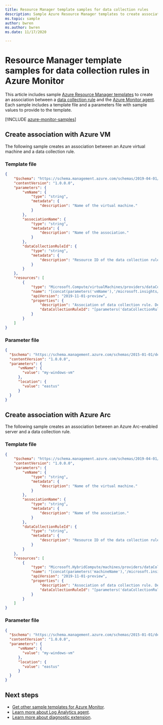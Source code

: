 ```yaml
---
title: Resource Manager template samples for data collection rules
description: Sample Azure Resource Manager templates to create associations between data collection rules and virtual machines in Azure Monitor.
ms.topic: sample
author: bwren
ms.author: bwren
ms.date: 11/17/2020

---
```


# Resource Manager template samples for data collection rules in Azure Monitor
This article includes sample [Azure Resource Manager templates](../../azure-resource-manager/templates/template-syntax.md) to create an association between a [data collection rule](data-collection-rule-overview.md) and the [Azure Monitor agent](./azure-monitor-agent-overview.md). Each sample includes a template file and a parameters file with sample values to provide to the template.

[!INCLUDE [azure-monitor-samples](../../../includes/azure-monitor-resource-manager-samples.md)]


## Create association with Azure VM

The following sample creates an association between an Azure virtual machine and a data collection rule.

### Template file

```json
{
    "$schema": "https://schema.management.azure.com/schemas/2019-04-01/deploymentTemplate.json#",
    "contentVersion": "1.0.0.0",
    "parameters": {
        "vmName": {
            "type": "string",
            "metadata": {
                "description": "Name of the virtual machine."
            }
        },
        "associationName": {
            "type": "string",
            "metadata": {
                "description": "Name of the association."
            }
        },
        "dataCollectionRuleId": {
            "type": "string",
            "metadata": {
                "description": "Resource ID of the data collection rule."
            }
        }
    },
    "resources": [
        {
            "type": "Microsoft.Compute/virtualMachines/providers/dataCollectionRuleAssociations",
            "name": "[concat(parameters('vmName'),'/microsoft.insights/', parameters('associationName'))]",
            "apiVersion": "2019-11-01-preview",
            "properties": {
                "description": "Association of data collection rule. Deleting this association will break the data collection for this virtual machine.",
                "dataCollectionRuleId": "[parameters('dataCollectionRuleId')]"
            }
        }
    ]
}
```

### Parameter file

```json
{
  "$schema": "https://schema.management.azure.com/schemas/2015-01-01/deploymentParameters.json#",
  "contentVersion": "1.0.0.0",
  "parameters": {
      "vmName": {
        "value": "my-windows-vm"
      },
      "location": {
        "value": "eastus"
      }
  }
}
```

## Create association with Azure Arc

The following sample creates an association between an Azure Arc-enabled server and a data collection rule.

### Template file

```json
{
    "$schema": "https://schema.management.azure.com/schemas/2019-04-01/deploymentTemplate.json#",
    "contentVersion": "1.0.0.0",
    "parameters": {
        "vmName": {
            "type": "string",
            "metadata": {
                "description": "Name of the virtual machine."
            }
        },
        "associationName": {
            "type": "string",
            "metadata": {
                "description": "Name of the association."
            }
        },
        "dataCollectionRuleId": {
            "type": "string",
            "metadata": {
                "description": "Resource ID of the data collection rule."
            }
        }
    },
    "resources": [
        {
            "type": "Microsoft.HybridCompute/machines/providers/dataCollectionRuleAssociations",
            "name": "[concat(parameters('machineName'),'/microsoft.insights/', parameters('associationName'))]",
            "apiVersion": "2019-11-01-preview",
            "properties": {
                "description": "Association of data collection rule. Deleting this association will break the data collection for this Arc server.",
                "dataCollectionRuleId": "[parameters('dataCollectionRuleId')]"
            }
        }
    ]
}
```

### Parameter file

```json
{
  "$schema": "https://schema.management.azure.com/schemas/2015-01-01/deploymentParameters.json#",
  "contentVersion": "1.0.0.0",
  "parameters": {
      "vmName": {
        "value": "my-windows-vm"
      },
      "location": {
        "value": "eastus"
      }
  }
}
```


## Next steps

* [Get other sample templates for Azure Monitor](../resource-manager-samples.md).
* [Learn more about Log Analytics agent](./log-analytics-agent.md).
* [Learn more about diagnostic extension](./diagnostics-extension-overview.md).